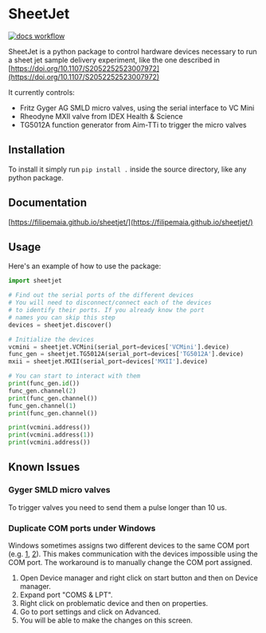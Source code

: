 # SheetJet
[![docs workflow](https://github.com/FilipeMaia/sheetjet/actions/workflows/documentation.yml/badge.svg)](https://filipemaia.github.io/sheetjet/)

SheetJet is a python package to control hardware devices necessary to run a sheet jet sample delivery experiment, like the one described in [https://doi.org/10.1107/S2052252523007972](https://doi.org/10.1107/S2052252523007972)

It currently controls:
-  Fritz Gyger AG SMLD micro valves, using the serial interface to VC Mini
- Rheodyne MXII valve from IDEX Health & Science
- TG5012A function generator from Aim-TTi to trigger the micro valves

## Installation

To install it simply run `pip install .` inside the source directory, like any python package.

## Documentation

[https://filipemaia.github.io/sheetjet/](https://filipemaia.github.io/sheetjet/)

## Usage

Here's an example of how to use the package:

```python
import sheetjet

# Find out the serial ports of the different devices
# You will need to disconnect/connect each of the devices
# to identify their ports. If you already know the port 
# names you can skip this step 
devices = sheetjet.discover()

# Initialize the devices
vcmini = sheetjet.VCMini(serial_port=devices['VCMini'].device)
func_gen = sheetjet.TG5012A(serial_port=devices['TG5012A'].device)
mxii = sheetjet.MXII(serial_port=devices['MXII'].device)

# You can start to interact with them
print(func_gen.id())
func_gen.channel(2)
print(func_gen.channel())
func_gen.channel(1)
print(func_gen.channel())

print(vcmini.address())
print(vcmini.address(1))
print(vcmini.address())

```

## Known Issues

### Gyger SMLD micro valves

To trigger valves you need to send them a pulse longer than 10 us.

### Duplicate COM ports under Windows

Windows sometimes assigns two different devices to the same COM port (e.g. [1](https://superuser.com/questions/1587613/windows-10-two-serial-usb-devices-were-given-an-identical-port-number), [2](https://answers.microsoft.com/en-us/windows/forum/all/com-port-changes-and-same-for-two-devices-after/84837db6-2ef3-4fa6-9568-47e8805bd290)). This makes communication with the devices impossible using the COM port.
The workaround is to manually change the COM port assigned.
1. Open Device manager and right click on start button
and then on Device manager.
2. Expand port "COMS & LPT".
3. Right click on problematic device and then on properties.
4. Go to port settings and click on Advanced.
5. You will be able to make the changes on this screen.

